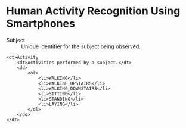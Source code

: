 # Human Activity Recognition Using Smartphones

<dl>
    <dt>Subject</dt>
    <dd>Unique identifier for the subject being observed.</dd>

    <dt>Activity
        <dt>Activities performed by a subject.</dt>
        <dd>
            <ol>
                <li>WALKING</li>
                <li>WALKING_UPSTAIRS</li>
                <li>WALKING_DOWNSTAIRS</li>
                <li>SITTING</li>
                <li>STANDING</li>
                <li>LAYING</li>
            </ol>
        </dd>
    </dt>
</dl>
